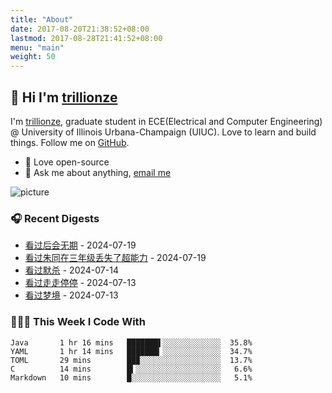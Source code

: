 ```yaml
---
title: "About"
date: 2017-08-20T21:38:52+08:00
lastmod: 2017-08-28T21:41:52+08:00
menu: "main"
weight: 50
---
```


## 👋 Hi I'm [trillionze](https://www.trillionze.com)

I'm [trillionze](https://www.trillionze.com), graduate student in ECE(Electrical and Computer Engineering) @ University of Illinois Urbana-Champaign (UIUC). Love to learn and build things. Follow me on [GitHub](https://github.com/trillionze).

- 💼 Love open-source
- 💬 Ask me about anything, [email me](trillionze@163.com)

![picture](https://image.pseudoyu.com/images/dino.gif)

### 🎧 Recent Digests

<!-- douban starts -->
* <a href='http://movie.douban.com/subject/25805741/' target='_blank'>看过后会无期</a> - 2024-07-19
* <a href='http://movie.douban.com/subject/35749842/' target='_blank'>看过朱同在三年级丢失了超能力</a> - 2024-07-19
* <a href='http://movie.douban.com/subject/36877322/' target='_blank'>看过默杀</a> - 2024-07-14
* <a href='http://movie.douban.com/subject/35956190/' target='_blank'>看过走走停停</a> - 2024-07-13
* <a href='http://movie.douban.com/subject/34453198/' target='_blank'>看过梦境</a> - 2024-07-13
<!-- douban ends -->

### 👨🏻‍💻 This Week I Code With

<!-- code_time starts -->

```text
Java       1 hr 16 mins   ███████▌░░░░░░░░░░░░░  35.8%
YAML       1 hr 14 mins   ███████▎░░░░░░░░░░░░░  34.7%
TOML       29 mins        ██▉░░░░░░░░░░░░░░░░░░  13.7%
C          14 mins        █▍░░░░░░░░░░░░░░░░░░░   6.6%
Markdown   10 mins        █░░░░░░░░░░░░░░░░░░░░   5.1%
```

<!-- code_time ends -->
